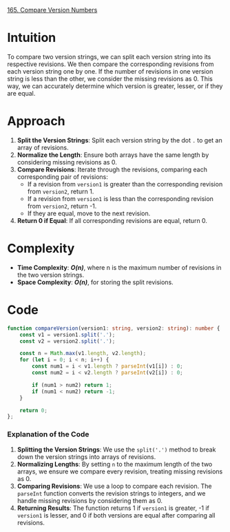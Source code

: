 [165. Compare Version Numbers](https://leetcode.com/problems/compare-version-numbers/)

# Intuition

To compare two version strings, we can split each version string into its respective revisions. We then compare the corresponding revisions from each version string one by one. If the number of revisions in one version string is less than the other, we consider the missing revisions as 0. This way, we can accurately determine which version is greater, lesser, or if they are equal.

# Approach

1. **Split the Version Strings**: Split each version string by the dot `.` to get an array of revisions.
2. **Normalize the Length**: Ensure both arrays have the same length by considering missing revisions as 0.
3. **Compare Revisions**: Iterate through the revisions, comparing each corresponding pair of revisions:
   - If a revision from `version1` is greater than the corresponding revision from `version2`, return 1.
   - If a revision from `version1` is less than the corresponding revision from `version2`, return -1.
   - If they are equal, move to the next revision.
4. **Return 0 if Equal**: If all corresponding revisions are equal, return 0.

# Complexity

- **Time Complexity**: ***O(n)***, where n is the maximum number of revisions in the two version strings.
- **Space Complexity**: ***O(n)***, for storing the split revisions.

# Code
```typescript
function compareVersion(version1: string, version2: string): number {
    const v1 = version1.split('.');
    const v2 = version2.split('.');

    const n = Math.max(v1.length, v2.length);
    for (let i = 0; i < n; i++) {
        const num1 = i < v1.length ? parseInt(v1[i]) : 0;
        const num2 = i < v2.length ? parseInt(v2[i]) : 0;

        if (num1 > num2) return 1;
        if (num1 < num2) return -1;
    }

    return 0;
};

```

### Explanation of the Code

1. **Splitting the Version Strings**: We use the `split('.')` method to break down the version strings into arrays of revisions.
2. **Normalizing Lengths**: By setting `n` to the maximum length of the two arrays, we ensure we compare every revision, treating missing revisions as 0.
3. **Comparing Revisions**: We use a loop to compare each revision. The `parseInt` function converts the revision strings to integers, and we handle missing revisions by considering them as 0.
4. **Returning Results**: The function returns 1 if `version1` is greater, -1 if `version1` is lesser, and 0 if both versions are equal after comparing all revisions.